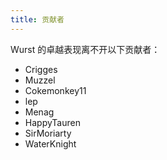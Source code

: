 ```yaml
---
title: 贡献者
---
```


Wurst 的卓越表现离不开以下贡献者：


- Crigges
- Muzzel
- Cokemonkey11
- lep
- Menag
- HappyTauren
- SirMoriarty
- WaterKnight